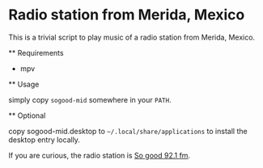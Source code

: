 # Radio station from Merida, Mexico

This is a trivial script to play music of a radio station from Merida, Mexico.

** Requirements

* mpv


** Usage

simply copy `sogood-mid` somewhere in your `PATH`.

** Optional

copy sogood-mid.desktop to `~/.local/share/applications` to install the desktop entry locally.



If you are curious, the radio station is [So good 92.1 fm](http://gruporivas.com.mx/sogood/).

